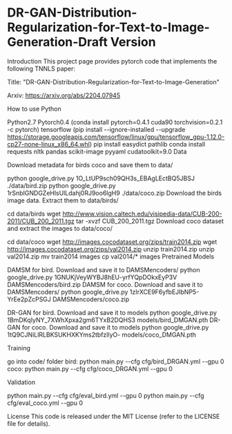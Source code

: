 # DR-GAN-Distribution-Regularization-for-Text-to-Image-Generation-Draft Version


Introduction
This project page provides pytorch code that implements the following TNNLS paper:

Title: "DR-GAN-Distribution-Regularization-for-Text-to-Image-Generation"

Arxiv: https://arxiv.org/abs/2204.07945

How to use
Python

Python2.7
Pytorch0.4 (conda install pytorch=0.4.1 cuda90 torchvision=0.2.1 -c pytorch)
tensorflow (pip install --ignore-installed --upgrade https://storage.googleapis.com/tensorflow/linux/gpu/tensorflow_gpu-1.12.0-cp27-none-linux_x86_64.whl)
pip install easydict pathlib
conda install requests nltk pandas scikit-image pyyaml cudatoolkit=9.0
Data

Download metadata for birds coco and save them to data/

python google_drive.py 1O_LtUP9sch09QH3s_EBAgLEctBQ5JBSJ ./data/bird.zip
python google_drive.py 1rSnbIGNDGZeHlsUlLdahj0RJ9oo6lgH9 ./data/coco.zip
Download the birds image data. Extract them to data/birds/

cd data/birds
wget http://www.vision.caltech.edu/visipedia-data/CUB-200-2011/CUB_200_2011.tgz
tar -xvzf CUB_200_2011.tgz
Download coco dataset and extract the images to data/coco/

cd data/coco
wget http://images.cocodataset.org/zips/train2014.zip
wget http://images.cocodataset.org/zips/val2014.zip
unzip train2014.zip
unzip val2014.zip
mv train2014 images
cp val2014/* images
Pretrained Models





DAMSM for bird. Download and save it to DAMSMencoders/
python google_drive.py 1GNUKjVeyWYBJ8hEU-yrfYQpDOkxEyP3V DAMSMencoders/bird.zip
DAMSM for coco. Download and save it to DAMSMencoders/
python google_drive.py 1zIrXCE9F6yfbEJIbNP5-YrEe2pZcPSGJ DAMSMencoders/coco.zip


DR-GAN for bird. Download and save it to models
python google_drive.py 1BmDKqIyNY_7XWhXpxa2gm6TYxB2DQHS3 models/bird_DMGAN.pth
DR-GAN for coco. Download and save it to models
python google_drive.py 1tQ9CJNiLlRLBKSUKHXKYms2tbfzllyO- models/coco_DMGAN.pth




Training

go into code/ folder
bird: python main.py --cfg cfg/bird_DRGAN.yml --gpu 0
coco: python main.py --cfg cfg/coco_DRGAN.yml --gpu 0


Validation

python main.py --cfg cfg/eval_bird.yml --gpu 0
python main.py --cfg cfg/eval_coco.yml --gpu 0

License
This code is released under the MIT License (refer to the LICENSE file for details).
